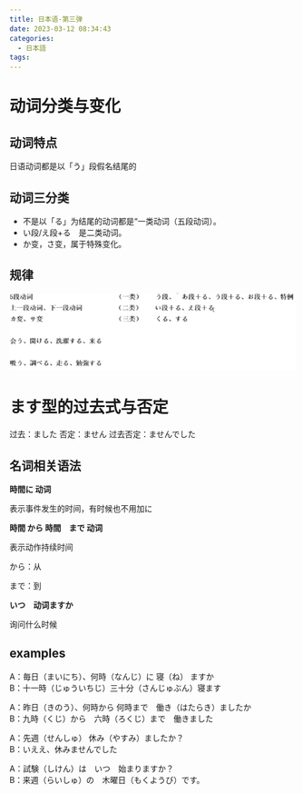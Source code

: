 ```yaml
---
title: 日本语-第三弹
date: 2023-03-12 08:34:43
categories:
  - 日本語
tags:
---
```

# 动词分类与变化
## 动词特点
日语动词都是以「う」段假名结尾的
## 动词三分类
- 不是以「る」为结尾的动词都是“一类动词（五段动词）。
- い段/え段+る　是二类动词。
- か变，さ变，属于特殊变化。
## 规律
![](images/20230315-200817.png)

# ます型的过去式与否定
过去：ました
否定：ません
过去否定：ませんでした

## 名词相关语法
**時間に	动词**

表示事件发生的时间，有时候也不用加に

**時間	から	時間　まで	动词**

表示动作持续时间

から：从

まで：到

**いつ　动词ますか**

询问什么时候

## examples
A：毎日（まいにち）、何時（なんじ）に  寝（ね）  ますか\
B：十一時（じゅういちじ）三十分（さんじゅぶん）寝ます

A：昨日（きのう）、何時から 何時まで　働き（はたらき）ましたか\
B：九時（くじ）から　六時（ろくじ）まで　働きました

A：先週（せんしゅ） 休み（やすみ）ましたか？\
B：いええ、休みませんでした

A：試験（しけん）は　いつ　始まりますか？\
B：来週（らいしゅ）の　木曜日（もくようび）です。

